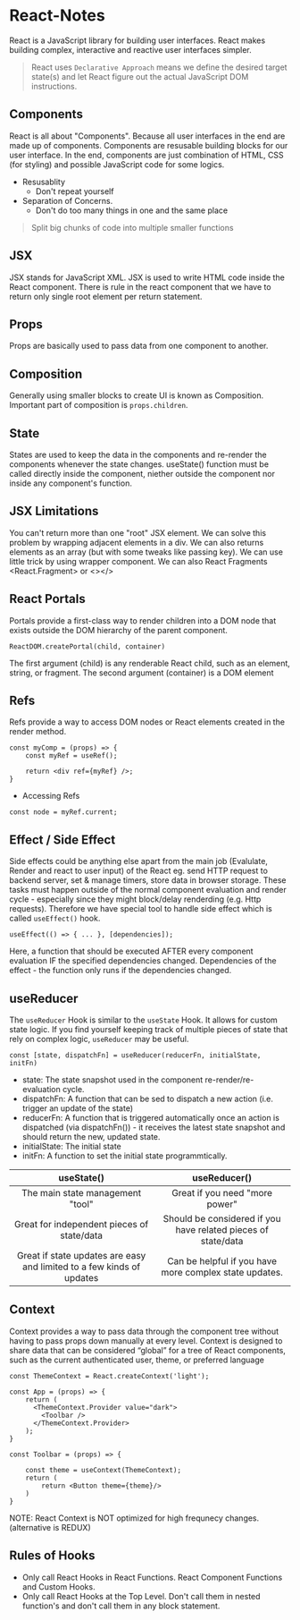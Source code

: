 # React-Notes

React is a JavaScript library for building user interfaces. React makes building complex, interactive and reactive user interfaces simpler.
> React uses ```Declarative Approach``` means we define the desired target state(s) and let React figure out the actual JavaScript DOM instructions.

## Components

React is all about "Components". Because all user interfaces in the end are made up of components. Components are resusable building blocks for our user interface. In the end, components are just combination of HTML, CSS (for styling) and possible JavaScript code for some logics.
* Resusablity
    * Don't repeat yourself
* Separation of Concerns.
    * Don't do too many things in one and the same place
> Split big chunks of code into multiple smaller functions

## JSX

JSX stands for JavaScript XML. JSX is used to write HTML code inside the React component. There is rule in the react component that we have to return only single root element per return statement.

## Props

Props are basically used to pass data from one component to another.

## Composition

Generally using smaller blocks to create UI is known as Composition. Important part of composition is `props.children`.

## State

States are used to keep the data in the components and re-render the components whenever the state changes. useState() function must be called directly inside the component, niether outside the component nor inside any component's function.


## JSX Limitations

You can't return more than one "root" JSX element. We can solve this problem by wrapping adjacent elements in a div. We can also returns elements as an array (but with some tweaks like passing key). We can use little trick by using wrapper component. We can also React Fragments <React.Fragment> or <></>

## React Portals

Portals provide a first-class way to render children into a DOM node that exists outside the DOM hierarchy of the parent component.

``` 
ReactDOM.createPortal(child, container)
```

The first argument (child) is any renderable React child, such as an element, string, or fragment. The second argument (container) is a DOM element

## Refs

Refs provide a way to access DOM nodes or React elements created in the render method.

```
const myComp = (props) => {
    const myRef = useRef();

    return <div ref={myRef} />;
}
```

* Accessing Refs
```
const node = myRef.current;
```

## Effect / Side Effect

Side effects could be anything else apart from the main job (Evalulate, Render and react to user input) of the React eg. send HTTP request to backend server, set & manage timers, store data in browser storage. These tasks must happen outside of the normal component evaluation and render cycle - especially since they might block/delay renderding (e.g. Http requests). Therefore we have special tool to handle side effect which is called ```useEffect()``` hook.

```
useEffect(() => { ... }, [dependencies]);
```
Here, a function that should be executed AFTER every component evaluation IF the specified dependencies changed. Dependencies of the effect - the function only runs if the dependencies changed.

## useReducer

The `useReducer` Hook is similar to the `useState` Hook. It allows for custom state logic. If you find yourself keeping track of multiple pieces of state that rely on complex logic, `useReducer` may be useful.

```
const [state, dispatchFn] = useReducer(reducerFn, initialState, initFn)
```

- state: The state snapshot used in the component re-render/re-evaluation cycle.
- dispatchFn: A function that can be sed to dispatch a new action (i.e. trigger an update of the state)
- reducerFn: A function that is triggered automatically once an action is dispatched (via dispatchFn()) - it receives the latest state snapshot and should return the new, updated state.
- initialState: The initial state
- initFn: A function to set the initial state programmtically.

| useState() | useReducer() |
| :---: | :---: |
| The main state management "tool" | Great if you need "more power" |
| Great for independent pieces of state/data | Should be considered if you have related pieces of state/data |
| Great if state updates are easy and limited to a few kinds of updates | Can be helpful if you have more complex state updates. |

## Context

Context provides a way to pass data through the component tree without having to pass props down manually at every level. Context is designed to share data that can be considered “global” for a tree of React components, such as the current authenticated user, theme, or preferred language

```
const ThemeContext = React.createContext('light');

const App = (props) => {
    return (
      <ThemeContext.Provider value="dark">
        <Toolbar />
      </ThemeContext.Provider>
    );
}

const Toolbar = (props) => {

    const theme = useContext(ThemeContext);
    return (
        return <Button theme={theme}/>
    )
}
```

NOTE: React Context is NOT optimized for high frequnecy changes. (alternative is REDUX)


## Rules of Hooks

- Only call React Hooks in React Functions. React Component Functions and Custom Hooks.
- Only call React Hooks at the Top Level. Don't call them in nested function's and don't call them in any block statement.